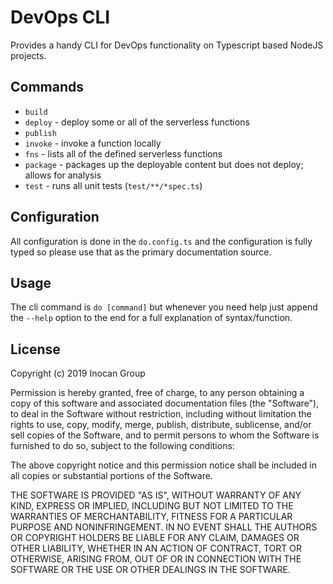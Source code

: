 # DevOps CLI

Provides a handy CLI for DevOps functionality on Typescript based NodeJS projects.

## Commands

- `build`
- `deploy` - deploy some or all of the serverless functions
- `publish`
- `invoke` - invoke a function locally
- `fns` - lists all of the defined serverless functions
- `package` - packages up the deployable content but does not deploy; allows for analysis
- `test` - runs all unit tests (`test/**/*spec.ts`)

## Configuration

All configuration is done in the `do.config.ts` and the configuration is fully typed so please use that as the primary documentation source.

## Usage

The cli command is `do [command]` but whenever you need help just append the `--help` option to the end for a full explanation of syntax/function.

## License

Copyright (c) 2019 Inocan Group

Permission is hereby granted, free of charge, to any person obtaining a copy of
this software and associated documentation files (the "Software"), to deal in
the Software without restriction, including without limitation the rights to
use, copy, modify, merge, publish, distribute, sublicense, and/or sell copies
of the Software, and to permit persons to whom the Software is furnished to do
so, subject to the following conditions:

The above copyright notice and this permission notice shall be included in all
copies or substantial portions of the Software.

THE SOFTWARE IS PROVIDED "AS IS", WITHOUT WARRANTY OF ANY KIND, EXPRESS OR
IMPLIED, INCLUDING BUT NOT LIMITED TO THE WARRANTIES OF MERCHANTABILITY,
FITNESS FOR A PARTICULAR PURPOSE AND NONINFRINGEMENT. IN NO EVENT SHALL THE
AUTHORS OR COPYRIGHT HOLDERS BE LIABLE FOR ANY CLAIM, DAMAGES OR OTHER
LIABILITY, WHETHER IN AN ACTION OF CONTRACT, TORT OR OTHERWISE, ARISING FROM,
OUT OF OR IN CONNECTION WITH THE SOFTWARE OR THE USE OR OTHER DEALINGS IN THE
SOFTWARE.